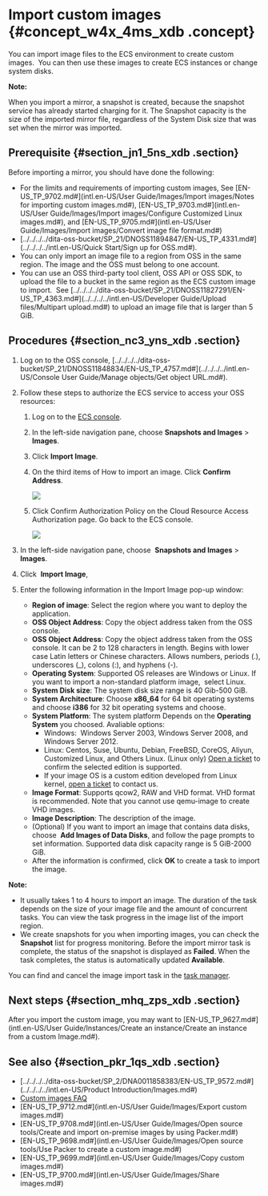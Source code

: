 # Import custom images {#concept_w4x_4ms_xdb .concept}

You can import image files to the ECS environment to create custom images.  You can then use these images to create ECS instances or change system disks.

**Note:** 

When you import a mirror, a snapshot is created, because the snapshot service has already started charging for it. The Snapshot capacity is the size of the imported mirror file, regardless of the System Disk size that was set when the mirror was imported.

## Prerequisite {#section_jn1_5ns_xdb .section}

Before importing a mirror, you should have done the following:

-   For the limits and requirements of importing custom images, See [EN-US\_TP\_9702.md\#](intl.en-US/User Guide/Images/Import images/Notes for importing custom images.md#), [EN-US\_TP\_9703.md\#](intl.en-US/User Guide/Images/Import images/Configure Customized Linux images.md#), and [EN-US\_TP\_9705.md\#](intl.en-US/User Guide/Images/Import images/Convert image file format.md#)
-   [../../../../dita-oss-bucket/SP\_21/DNOSS11894847/EN-US\_TP\_4331.md\#](../../../../intl.en-US/Quick Start/Sign up for OSS.md#).
-   You can only import an image file to a region from OSS in the same region. The image and the OSS must belong to one account.
-   You can use an OSS third-party tool client, OSS API or OSS SDK, to upload the file to a bucket in the same region as the ECS custom image to import.  See [../../../../dita-oss-bucket/SP\_21/DNOSS11827291/EN-US\_TP\_4363.md\#](../../../../intl.en-US/Developer Guide/Upload files/Multipart upload.md#) to upload an image file that is larger than 5 GiB.

## Procedures {#section_nc3_yns_xdb .section}

1.  Log on to the OSS console, [../../../../dita-oss-bucket/SP\_21/DNOSS11848834/EN-US\_TP\_4757.md\#](../../../../intl.en-US/Console User Guide/Manage objects/Get object URL.md#).
2.  Follow these steps to authorize the ECS service to access your OSS resources:
    1.  Log on to the [ECS console](https://ecs.console.aliyun.com/).
    2.  In the left-side navigation pane, choose **Snapshots and Images** \> **Images**.
    3.  Click **Import Image**.
    4.  On the third items of How to import an image. Click **Confirm Address**.

        ![](http://static-aliyun-doc.oss-cn-hangzhou.aliyuncs.com/assets/img/9706/15350982304630_en-US.png)

    5.  Click Confirm Authorization Policy on the Cloud Resource Access Authorization page. Go back to the ECS console.

        ![](http://static-aliyun-doc.oss-cn-hangzhou.aliyuncs.com/assets/img/9706/15350982304631_en-US.png)

3.  In the left-side navigation pane, choose  **Snapshots and Images** \> **Images**.
4.  Click  **Import Image**, 
5.  Enter the following information in the Import Image pop-up window:
    -   **Region of image**: Select the region where you want to deploy the application.
    -   **OSS Object Address**: Copy the object address taken from the OSS console.
    -   **OSS Object Address**: Copy the object address taken from the OSS console. It can be 2 to 128 characters in length. Begins with lower case Latin letters or Chinese characters. Allows numbers, periods \(.\), underscores \(\_\), colons \(:\), and hyphens \(-\).
    -   **Operating System**: Supported OS releases are Windows or Linux. If you want to import a non-standard platform image,  select Linux.
    -   **System Disk size**: The system disk size range is 40 Gib-500 GiB.
    -   **System Architecture**: Choose **x86\_64** for 64 bit operating systems and choose **i386** for 32 bit operating systems and choose.
    -   **System Platform**: The system platform Depends on the **Operating System** you choosed. Avaliable options:
        -   Windows:  Windows Server 2003, Windows Server 2008, and Windows Server 2012.
        -   Linux: Centos, Suse, Ubuntu, Debian, FreeBSD, CoreOS, Aliyun, Customized Linux, and Others Linux. \(Linux only\) [Open a ticket](https://workorder-intl.console.aliyun.com/#/ticket/createIndex) to confirm the selected edition is supported.
        -   If your image OS is a custom edition developed from Linux kernel, [open a ticket](https://workorder-intl.console.aliyun.com/#/ticket/createIndex) to contact us.
    -   **Image Format**: Supports qcow2, RAW and VHD format. VHD format is recommended. Note that you cannot use qemu-image to create VHD images.
    -   **Image Description**: The description of the image.
    -   \(Optional\) If you want to import an image that contains data disks, choose  **Add Images of Data Disks**, and follow the page prompts to set information. Supported data disk capacity range is 5 GiB-2000 GiB.
    -   After the information is confirmed, click **OK** to create a task to import the image.

**Note:** 

-   It usually takes 1 to 4 hours to import an image. The duration of the task depends on the size of your image file and the amount of concurrent tasks. You can view the task progress in the image list of the import region.
-   We create snapshots for you when importing images, you can check the **Snapshot** list for progress monitoring. Before the import mirror task is complete, the status of the snapshot is displayed as **Failed**. When the task completes, the status is automatically updated **Available**.

You can find and cancel the image import task in the [task manager](https://ecs.console.aliyun.com/#/task/region/).

## Next steps {#section_mhq_zps_xdb .section}

After you import the custom image, you may want to [EN-US\_TP\_9627.md\#](intl.en-US/User Guide/Instances/Create an instance/Create an instance from a custom Image.md#).

## See also {#section_pkr_1qs_xdb .section}

-   [../../../../dita-oss-bucket/SP\_2/DNA0011858383/EN-US\_TP\_9572.md\#](../../../../intl.en-US/Product Introduction/Images.md#)
-   [Custom images FAQ](https://www.alibabacloud.com/help/faq-detail/40549.htm)
-   [EN-US\_TP\_9712.md\#](intl.en-US/User Guide/Images/Export custom images.md#)
-   [EN-US\_TP\_9708.md\#](intl.en-US/User Guide/Images/Open source tools/Create and import on-premise images by using Packer.md#)
-   [EN-US\_TP\_9698.md\#](intl.en-US/User Guide/Images/Open source tools/Use Packer to create a custom image.md#)
-   [EN-US\_TP\_9699.md\#](intl.en-US/User Guide/Images/Copy custom images.md#)
-   [EN-US\_TP\_9700.md\#](intl.en-US/User Guide/Images/Share images.md#)


